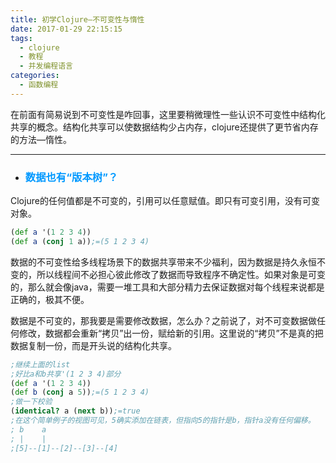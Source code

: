 ```yaml
---
title: 初学Clojure—不可变性与惰性
date: 2017-01-29 22:15:15
tags:
  - clojure
  - 教程
  - 并发编程语言
categories:
  - 函数编程
---
```


在前面有简易说到不可变性是咋回事，这里要稍微理性一些认识不可变性中结构化共享的概念。结构化共享可以使数据结构少占内存，clojure还提供了更节省内存的方法—惰性。

---

- ### <font color=#0099ff>数据也有“版本树”？</font>

Clojure的任何值都是不可变的，引用可以任意赋值。即只有可变引用，没有可变对象。
``` clojure
(def a '(1 2 3 4))
(def a (conj 1 a));=(5 1 2 3 4)
```

数据的不可变性给多线程场景下的数据共享带来不少福利，因为数据是持久永恒不变的，所以线程间不必担心彼此修改了数据而导致程序不确定性。如果对象是可变的，那么就会像java，需要一堆工具和大部分精力去保证数据对每个线程来说都是正确的，极其不便。

数据是不可变的，那我要是需要修改数据，怎么办？之前说了，对不可变数据做任何修改，数据都会重新“拷贝”出一份，赋给新的引用。这里说的“拷贝”不是真的把数据复制一份，而是开头说的结构化共享。

``` clojure
;继续上面的list
;好比a和b共享'(1 2 3 4)部分
(def a '(1 2 3 4))
(def b (conj a 5));=(5 1 2 3 4)
;做一下校验
(identical? a (next b));=true
;在这个简单例子的视图可见，5确实添加在链表，但指向5的指针是b，指针a没有任何偏移。
; b    a
; |    |
;[5]--[1]--[2]--[3]--[4]
```
